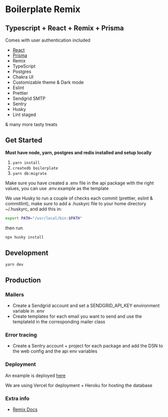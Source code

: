 # Boilerplate Remix

## Typescript + React + Remix + Prisma

Comes with user authentication included

- [React](https://github.com/facebook/react)
- [Prisma](https://www.prisma.io)
- Remix
- TypeScript
- Postgres
- Chakra UI
- Customizable theme & Dark mode
- Eslint
- Prettier
- Sendgrid SMTP
- Sentry
- Husky
- Lint staged

& many more tasty treats

## Get Started

**Must have node, yarn, postgres and redis installed and setup locally**

1. `yarn install`
2. `createdb boilerplate`
3. `yarn db:migrate`

Make sure you have created a .env file in the api package with the right values, you can use .env.example as the template

We use Husky to run a couple of checks each commit (prettier, eslint & commitlint), make sure to add a
.huskyrc file to your home directory ~/.huskyrc, and add this in:

```bash
export PATH="/usr/local/bin:$PATH"
```

then run

```bash
npx husky install
```


## Development

`yarn dev`


## Production

### Mailers

- Create a Sendgrid account and set a SENDGRID_API_KEY environment variable in .env
- Create templates for each email you want to send and use the templateId in the corresponding mailer class

### Error tracing

- Create a Sentry account + project for each package and add the DSN to the web config and the api env variables

### Deployment

An example is deployed [here](https://boilerplate-remix.noquarter.co)

We are using Vercel for deployment + Heroku for hosting the database


### Extra info

- [Remix Docs](https://remix.run/docs)

